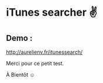 # iTunes searcher :v:

## Demo :

http://aurelienv.fr/itunessearch/

Merci pour ce petit test.


À Bientôt :relaxed:
